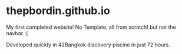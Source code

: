 # thepbordin.github.io

My first completed website! 
No Template, all from scratch! but not the navbar :(

Developed quickly in 42Bangkok discovery piscine in just 72 hours.
